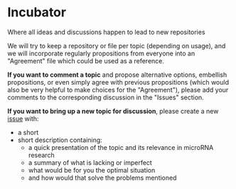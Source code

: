 # Incubator
Where all ideas and discussions happen to lead to new repositories

We will try to keep a repository or file per topic (depending on usage), and we will incorporate regularly propositions from everyone into an "Agreement" file which could be used as a reference.

**If you want to comment a topic** and propose alternative options, embellish propositions, or even simply agree with previous propositions (which would also be very helpful to make choices for the "Agreement"), please add your comments to the corresponding discussion in the "Issues" section.

**If you want to bring up a new topic for discussion**, please create a new [issue](https://github.com/miRTop/incubator/issues/new) with:

* a short
* short description containing: 
  * a quick presentation of the topic and its relevance in microRNA research
  * a summary of what is lacking or imperfect 
  * what would be for you the optimal situation 
  * and how would that solve the problems mentioned
